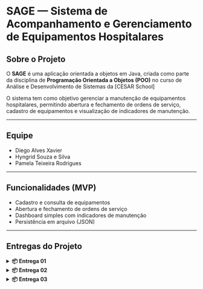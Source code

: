 # SAGE — Sistema de Acompanhamento e Gerenciamento de Equipamentos Hospitalares

## Sobre o Projeto
O **SAGE** é uma aplicação orientada a objetos em Java, criada como parte da disciplina de **Programação Orientada a Objetos (POO)** no curso de Análise e Desenvolvimento de Sistemas da [CESAR School]

O sistema tem como objetivo gerenciar a manutenção de equipamentos hospitalares, permitindo abertura e fechamento de ordens de serviço, cadastro de equipamentos e visualização de indicadores de manutenção.

---

## Equipe
- Diego Alves Xavier  
- Hyngrid Souza e Silva  
- Pamela Teixeira Rodrigues  

---

## Funcionalidades (MVP)
- Cadastro e consulta de equipamentos  
- Abertura e fechamento de ordens de serviço  
- Dashboard simples com indicadores de manutenção  
- Persistência em arquivo (JSON)  

---

## Entregas do Projeto

<details>
  <summary><strong>📦 Entrega 01</strong></summary>

  <p>
    A primeira entrega visa garantir o alinhamento inicial do projeto, 
    documentando claramente as funcionalidades esperadas e preparando 
    a base visual para seu desenvolvimento.
  </p>

  <h3> Critérios exigidos</h3>

  <ul>
    <li>
      Documento descrevendo regras de negócio e cenários BDD: 
      <a href="Arquivos/Historias.md"><strong>Historias</strong></a>
    </li>
    <li>
      Link para o protótipo: 
      <a href="https://www.figma.com/design/fNpzjR1EqV8dfAkAnqauC4/SAGE?node-id=0-1&p=f"><strong>Figma - Protótipo</strong></a>
    </li>
    <li>
      Screencast apresentando o protótipo: 
      <a href="https://youtu.be/WLbz_-dBa8k"><strong>YouTube - Protótipo</strong></a>
    </li>
  </ul>

</details>


<details>
  <summary><strong>📦 Entrega 02</strong></summary>

  <p>A primeira entrega visa implementar ao menos duas histórias.</p>

  <hr>

  <h3>✅ Primeira história implementada</h3>
  <p><strong>HU-001 — Visualização de Dashboard</strong></p>
  <p><em>História do Usuário:</em><br>
  Como <strong>gestor hospitalar</strong>, quero ver um painel de controle com status dos equipamentos e ordens de serviço, para tomar decisões rápidas.</p>
  <img src="https://github.com/user-attachments/assets/7aeef2bf-0347-4832-8d07-4edb07897ca9" alt="Dashboard" width="800" style="border-radius:10px; box-shadow:0 2px 8px rgba(0,0,0,0.15);" />

  <hr>

  <h3>✅ Segunda história implementada</h3>
  <p><strong>HU-003 — Abertura de Ordem de Serviço (O.S.)</strong></p>
  <p><em>História do Usuário:</em><br>
  Como <strong>técnico de manutenção</strong>, quero abrir uma O.S. rapidamente, para garantir que os equipamentos sejam reparados sem atrasos.</p>
  <img src="https://github.com/user-attachments/assets/5245e5fc-8f02-4261-8d95-63d4d7ef500c" alt="Abertura de O.S." width="800" style="border-radius:10px; box-shadow:0 2px 8px rgba(0,0,0,0.15);" />

  <h3>Issue/bug tracker atualizado:</h3>
  <img width="1894" height="652" alt="image" src="https://github.com/user-attachments/assets/2318ba20-fedc-4b87-963d-1a86d16d340f" />
  <img width="1912" height="709" alt="image" src="https://github.com/user-attachments/assets/ff659310-8701-47ad-b3de-48bfa752dc8c" />

</details>

<details>
    <summary><strong>📦 Entrega 03</strong></summary>

  <p>A terceira entrega visa implementar mais duas histórias.</p>

  <hr>

  <h3>✅ Primeira história implementada</h3>
  <p><strong>HU-002 — Consulta de Equipamento</strong></p>
  <p><em>História do Usuário:</em><br>
  Como <strong>técnico de manutenção</strong>, quero consultar um equipamento pelo código ou nome, para ver seu histórico de manutenção.</p>

  <h4>Critérios de Aceitação:</h4>
  <ul>
    <li>Permitir busca por nome, código ou categoria.</li>
    <li>Mostrar status atual do equipamento.</li>
    <li>Listar histórico completo de manutenções.</li>
  </ul>

  <h4>Regras de Negócio (RN):</h4>
  <ul>
    <li><strong>RN1:</strong> Cada equipamento deve ter um identificador único.</li>
    <li><strong>RN2:</strong> O status exibido deve refletir a última O.S. relacionada.</li>
    <li><strong>RN3:</strong> Histórico deve incluir todas as intervenções (preventivas e corretivas).</li>
  </ul>

  <h4>Cenários BDD:</h4>
  <ul>
    <li>Dado que eu tenha um equipamento com histórico de manutenção, quando eu buscar por nome, código ou categoria, então o sistema deve mostrar o status atual e o histórico completo de manutenções.</li>
    <li>Dado que o status de um equipamento foi alterado, quando eu visualizar o equipamento, então o status exibido deve refletir a última O.S. relacionada.</li>
  </ul>

  <img width="1280" height="587" src="https://github.com/user-attachments/assets/1c83dbe0-11f8-4a07-9bfb-c1a509311e35" alt="Consulta de Equipamento" width="800" style="border-radius:10px; box-shadow:0 2px 8px rgba(0,0,0,0.15);" />

  <hr>

  <h3>✅ Segunda história implementada</h3>
<p><strong>HU-004 — Dashboard Administrativo</strong></p>
<p><em>História do Usuário:</em><br>
Como <strong>gestor hospitalar</strong>, quero visualizar um dashboard administrativo com dados sobre equipamentos, ordens de serviço e status de manutenção, para acompanhar a performance dos recursos de maneira eficiente.</p>

<h4>Critérios de Aceitação</h4>

- Exibir indicadores principais: total de equipamentos, ordens de serviço abertas e status de manutenção.  
- Permitir filtro por período e tipo de manutenção.  
- Exibir mensagem “Sem registros para o período” quando não houver dados.

<h4>Regras de Negócio (RN)</h4>

- RN1: O status do equipamento deve refletir a última O.S. associada.  
- RN2: O semáforo indica criticidade (verde ≥ 80%, amarelo 60–79%, vermelho < 60%).  
- RN3: Contagem de O.S. abertas considera apenas estados “ABERTA” e “EM_ANDAMENTO”.

<h4>Cenários BDD</h4>

- Dado que existam equipamentos e O.S. registradas, quando o usuário acessar o dashboard, então os indicadores devem ser exibidos corretamente.  
- Dado que o usuário aplique um filtro de data, quando o período for válido, então os dados devem refletir apenas esse intervalo.  
- Dado que não existam registros no período selecionado, quando o dashboard for atualizado, então deve exibir zero e a mensagem “Sem registros para o período”.

<br>

<img width="1280" height="564" src="https://github.com/user-attachments/assets/cc8e6a93-72bd-4ce5-ab5e-fa9de522c1d0" alt="Dashboard Administrativo" width="800" style="border-radius:10px; box-shadow:0 2px 8px rgba(0,0,0,0.15);" />

<h3>Issue/bug tracker atualizado:</h3>
<img width="1886" height="799" alt="image" src="https://github.com/user-attachments/assets/e1a297a8-af75-4239-bed2-62a1eff554b1" />

<hr>

<h2>Testes Automatizados</h2>

<p>Os testes foram criados com <strong>JUnit 5</strong> e simulam o comportamento das histórias <strong>HU-002</strong> e <strong>HU-004</strong>.</p>

<h3>Casos de Teste</h3>
<ul>
  <li><strong>HU-002:</strong> Valida a busca de um equipamento pelo nome.</li>
  <li><strong>HU-004:</strong> Verifica a consistência dos indicadores do dashboard administrativo.</li>
</ul>

<h3>Execução dos Testes</h3>
<pre><code>mvn test
</code></pre>

<p><strong>Resultado esperado:</strong></p>
<pre><code>Tests run: 2, Failures: 0, Errors: 0, Skipped: 0
BUILD SUCCESS
</code></pre>

<h3>Screencast dos Testes Automatizados</h3>
<p>Screencast apresentando os testes executados no terminal, com os resultados do Maven:</p>
<p><a href="https://youtu.be/YRql8VrhqRg" target="_blank"><strong>Assista no YouTube</strong></a></p>
